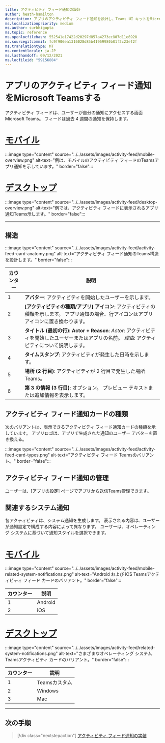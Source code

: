 ```yaml
---
title: アクティビティ フィード通知の設計
author: heath-hamilton
description: アプリのアクティビティ フィード通知を設計し、Teams UI キットをMicrosoft Teamsする方法について学習します。
ms.localizationpriority: medium
ms.author: surbhigupta
ms.topic: reference
ms.openlocfilehash: 552541e17422d20297d857a4273ec807d11e6928
ms.sourcegitcommit: fc9f906ea1316028d85b41959980b81f2c23ef2f
ms.translationtype: MT
ms.contentlocale: ja-JP
ms.lasthandoff: 09/12/2021
ms.locfileid: "59156804"
---
```

# <a name="designing-activity-feed-notifications-for-your-microsoft-teams-app"></a>アプリのアクティビティ フィード通知をMicrosoft Teamsする

アクティビティ フィードは、ユーザーが自分の通知にアクセスする画面Microsoft Teams。 フィードは過去 4 週間の通知を保持します。

# <a name="mobile"></a>[モバイル](#tab/mobile)

:::image type="content" source="../../assets/images/activity-feed/mobile-overview.png" alt-text="例は、モバイルのアクティビティ フィードのTeamsアプリ通知を示しています。" border="false":::

# <a name="desktop"></a>[デスクトップ](#tab/desktop)

:::image type="content" source="../../assets/images/activity-feed/desktop-overview.png" alt-text="例では、アクティビティ フィードに表示されるアプリ通知Teams示します。" border="false":::

---

## <a name="anatomy"></a>構造

:::image type="content" source="../../assets/images/activity-feed/activity-feed-card-anatomy.png" alt-text="アクティビティ フィード通知のTeams構造を設計します。" border="false":::

|カウンター|説明|
|----------|-----------|
|1|**アバター**: アクティビティを開始したユーザーを示します。|
|2|**[アクティビティの種類/アプリ] アイコン**: アクティビティの種類を示します。 アプリ通知の場合、行アイコンはアプリ アイコンに置き換わります。|
|3|**タイトル (最初の行): Actor + Reason**: *Actor*: アクティビティを開始したユーザーまたはアプリの名前。 *理由*: アクティビティについて説明します。|
|4 |**タイムスタンプ**: アクティビティが発生した日時を示します。|
|5 |**場所 (2 行目)**: アクティビティが 2 行目で発生した場所Teams。|
|6 |**第 3 の情報 (3 行目)**: オプション。 プレビュー テキストまたは追加情報を表示します。|

## <a name="types-of-activity-feed-notification-cards"></a>アクティビティ フィード通知カードの種類

次のバリアントは、表示できるアクティビティ フィード通知カードの種類を示しています。 アプリロゴは、アプリで生成された通知のユーザー アバターを置き換える。

:::image type="content" source="../../assets/images/activity-feed/activity-feed-card-types.png" alt-text="アクティビティ フィード Teamsのバリアント。" border="false":::

## <a name="manage-activity-feed-notifications"></a>アクティビティ フィード通知の管理

ユーザーは、[アプリの設定] ページでアプリから送信Teams管理できます。

## <a name="related-system-notifications"></a>関連するシステム通知

各アクティビティは、システム通知を生成します。 表示される内容は、ユーザーが通知設定で構成する内容によって異なります。 ユーザーは、オペレーティング システムに基づいて通知スタイルを選択できます。

# <a name="mobile"></a>[モバイル](#tab/mobile)

:::image type="content" source="../../assets/images/activity-feed/mobile-related-system-notifications.png" alt-text="Android および iOS Teamsアクティビティ フィード カードのバリアント。" border="false":::

|カウンター|説明|
|----------|-----------|
|1|Android|
|2|iOS|

# <a name="desktop"></a>[デスクトップ](#tab/desktop)

:::image type="content" source="../../assets/images/activity-feed/related-system-notifications.png" alt-text="さまざまなオペレーティング システムTeamsアクティビティ カードのバリアント。" border="false":::

|カウンター|説明|
|----------|-----------|
|1|Teamsカスタム|
|2|Windows|
|3|Mac|

---

## <a name="next-step"></a>次の手順

> [!div class="nextstepaction"]
> [アクティビティ フィード通知の実装](/graph/teams-send-activityfeednotifications)
